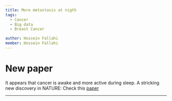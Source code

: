 ```yaml
---
title: More metastasis at nigth
tags:
  - Cancer
  - Big data
  - Breast Cancer

author: Hossein Fallahi
member: Hossein Fallahi
---
```


# New paper 

It appears that cancer is awake and more active during sleep. A stricking new discovery in NATURE: Check this [paper](https://www.nature.com/articles/s41586-022-04875-y)

---

